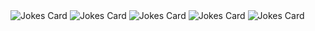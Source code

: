 <!DOCTYPE html>
<html lang="en">
  <head>
    <meta charset="UTF-8" />
    <meta name="viewport" content="width=device-width,initial-scale=1" />
  </head>

  <body>
    <div id="app"></div>
    <img src="https://readme-jokes.vercel.app/api?theme=tokyonight2" alt="Jokes Card" />
    <img src="https://readme-jokes.vercel.app/api?theme=cobalt" alt="Jokes Card" />
    <img src="https://readme-jokes.vercel.app/api?theme=default5" alt="Jokes Card" />
    <img src="https://readme-jokes.vercel.app/api?&qColor=pink&aColor=white&bgColor=blue&theme=merko2" alt="Jokes Card" />
    <img src="https://readme-jokes.vercel.app/api?theme=merko5" alt="Jokes Card" />
    

<!--
**jungsNN/jungsNN** is a ✨ _special_ ✨ repository because its `README.md` (this file) appears on your GitHub profile.

Here are some ideas to get you started:

- 🔭 I’m currently working on ...
- 🌱 I’m currently learning ...
- 👯 I’m looking to collaborate on ...
- 🤔 I’m looking for help with ...
- 💬 Ask me about ...
- 📫 How to reach me: ...
- 😄 Pronouns: ...
- ⚡ Fun fact: ...
-->

  </body>
</html>
